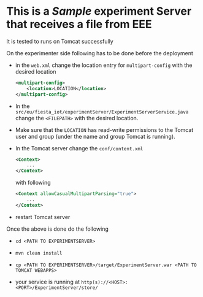 # This is a *Sample* experiment Server that receives a file from EEE

It is tested to runs on Tomcat successfully

On the experimenter side following has to be done before the deployment
- in the `web.xml` change the location entry for `multipart-config` with the desired location
	```xml
	<multipart-config>
    	<location>LOCATION</location>
	</multipart-config>
	```
- In the `src/eu/fiesta_iot/experimentServer/ExperimentServerService.java` change the `<FILEPATH>` with the desired location.
- Make sure that the `LOCATION` has read-write permissions to the Tomcat user and group (under the name and group Tomcat is running).

- In the Tomcat server change the `conf/content.xml` 
	``` xml
	<Context>
	    ...
	</Context>
	```
	with following 
	``` xml
	<Context allowCasualMultipartParsing="true">
	    ...
	</Context>
	```

- restart Tomcat server

Once the above is done do the following
- `cd <PATH TO EXPERIMENTSERVER>`
- `mvn clean install`
- `cp <PATH TO EXPERIMENTSERVER>/target/ExperimentServer.war <PATH TO TOMCAT WEBAPPS>`

- your service is running at `http(s)://<HOST>:<PORT>/ExperimentServer/store/`
